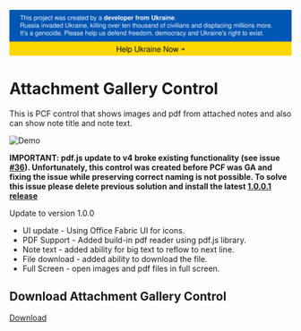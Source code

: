[![SWUbanner](https://raw.githubusercontent.com/vshymanskyy/StandWithUkraine/main/banner-direct-single.svg)](https://vshymanskyy.github.io/StandWithUkraine)

# Attachment Gallery Control

This is PCF control that shows images and pdf from attached notes and also can show note title and note text.

![Demo](https://github.com/OOlashyn/PCF-AttachmentGalleryControl/blob/master/Screenshots/gallery-v1.gif?raw=true)

**IMPORTANT: pdf.js update to v4 broke existing functionality (see issue [#36](https://github.com/OOlashyn/PCF-AttachmentGalleryControl/issues/36)). Unfortunately, this control was created before PCF was GA and fixing the issue while preserving correct naming is not possible. To solve this issue please delete previous solution and install the latest [1.0.0.1 release](https://github.com/OOlashyn/PCF-AttachmentGalleryControl/releases/)**

Update to version 1.0.0

* UI update - Using Office Fabric UI for icons.
* PDF Support - Added build-in pdf reader using pdf.js library.
* Note text - added ability for big text to reflow to next line.
* File download - added ability to download the file.
* Full Screen - open images and pdf files in full screen.

## Download Attachment Gallery Control

[Download](https://github.com/OOlashyn/PCF-AttachmentGalleryControl/releases/)
